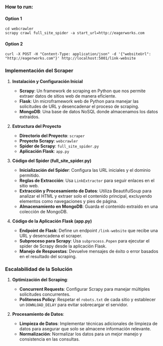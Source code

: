 ### How to run:

#### Option 1

```
cd webcrawler
scrapy crawl full_site_spider -a start_url=http://eagerworks.com
```

#### Option 2

```
curl -X POST -H "Content-Type: application/json" -d '{"websiteUrl": "http://eagerworks.com"}' http://localhost:5001/link-website
```

### Implementación del Scraper

1. **Instalación y Configuración Inicial**

   - **Scrapy**: Un framework de scraping en Python que nos permite extraer datos de sitios web de manera eficiente.
   - **Flask**: Un microframework web de Python para manejar las solicitudes de URL y desencadenar el proceso de scraping.
   - **MongoDB**: Una base de datos NoSQL donde almacenamos los datos extraídos.

2. **Estructura del Proyecto**

   - **Directorio del Proyecto**: `scraper`
   - **Proyecto Scrapy**: `webcrawler`
   - **Spider de Scrapy**: `full_site_spider.py`
   - **Aplicación Flask**: `app.py`

3. **Código del Spider (full_site_spider.py)**

   - **Inicialización del Spider**: Configura las URL iniciales y el dominio permitido.
   - **Reglas de Extracción**: Usa `LinkExtractor` para seguir enlaces en el sitio web.
   - **Extracción y Procesamiento de Datos**: Utiliza BeautifulSoup para analizar el HTML y extraer solo el contenido principal, excluyendo elementos como navegaciones y pies de página.
   - **Almacenamiento en MongoDB**: Guarda el contenido extraído en una colección de MongoDB.

4. **Código de la Aplicación Flask (app.py)**
   - **Endpoint de Flask**: Define un endpoint `/link-website` que recibe una URL y desencadena el scraper.
   - **Subproceso para Scrapy**: Usa `subprocess.Popen` para ejecutar el spider de Scrapy desde la aplicación Flask.
   - **Manejo de Respuestas**: Devuelve mensajes de éxito o error basados en el resultado del scraping.

### Escalabilidad de la Solución

1. **Optimización del Scraping**:

   - **Concurrent Requests**: Configurar Scrapy para manejar múltiples solicitudes concurrentes.
   - **Politeness Policy**: Respetar el `robots.txt` de cada sitio y establecer un `DOWNLOAD_DELAY` para evitar sobrecargar el servidor.

2. **Procesamiento de Datos**:
   - **Limpieza de Datos**: Implementar técnicas adicionales de limpieza de datos para asegurar que solo se almacene información relevante.
   - **Normalización**: Normalizar los datos para un mejor manejo y consistencia en las consultas.
